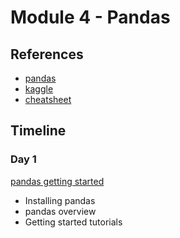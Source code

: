 # Module 4 - Pandas

## References

- [pandas](https://pandas.pydata.org/docs/index.html)
- [kaggle](https://www.kaggle.com/learn/pandas)
- [cheatsheet](https://pandas.pydata.org/Pandas_Cheat_Sheet.pdf)

## Timeline

### Day 1

[pandas getting started](https://pandas.pydata.org/docs/getting_started/index.html)

- Installing pandas
- pandas overview
- Getting started tutorials
